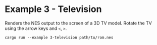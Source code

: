 # Example 3 - Television

Renders the NES output to the screen of a 3D TV model.
Rotate the TV using the arrow keys and `<`, `>`.
```
cargo run --example 3-television path/to/rom.nes
```